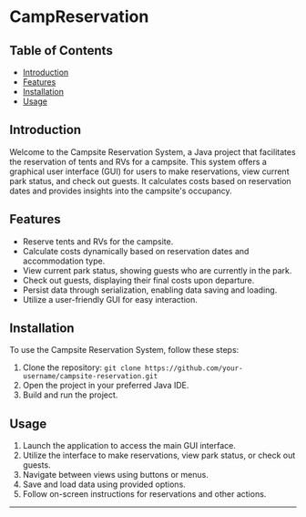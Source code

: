 # CampReservation

## Table of Contents

- [Introduction](#introduction)
- [Features](#features)
- [Installation](#installation)
- [Usage](#usage)


## Introduction

Welcome to the Campsite Reservation System, a Java project that facilitates the reservation of tents and RVs for a campsite. This system offers a graphical user interface (GUI) for users to make reservations, view current park status, and check out guests. It calculates costs based on reservation dates and provides insights into the campsite's occupancy.

## Features

- Reserve tents and RVs for the campsite.
- Calculate costs dynamically based on reservation dates and accommodation type.
- View current park status, showing guests who are currently in the park.
- Check out guests, displaying their final costs upon departure.
- Persist data through serialization, enabling data saving and loading.
- Utilize a user-friendly GUI for easy interaction.

## Installation

To use the Campsite Reservation System, follow these steps:

1. Clone the repository: `git clone https://github.com/your-username/campsite-reservation.git`
2. Open the project in your preferred Java IDE.
3. Build and run the project.

## Usage

1. Launch the application to access the main GUI interface.
2. Utilize the interface to make reservations, view park status, or check out guests.
3. Navigate between views using buttons or menus.
4. Save and load data using provided options.
5. Follow on-screen instructions for reservations and other actions.



---

